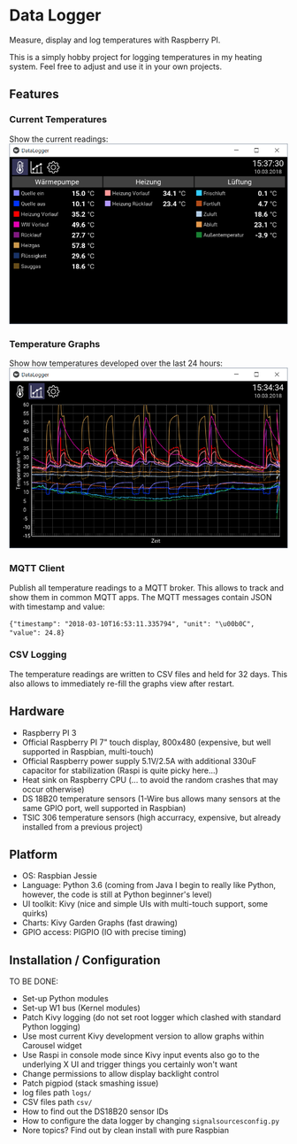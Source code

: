 # Data Logger
Measure, display and log temperatures with Raspberry PI.

This is a simply hobby project for logging temperatures in my heating system. Feel free to adjust and use it in your own projects.

## Features

### Current Temperatures
Show the current readings:
![Measurements View](screenshots/measurements.png)

### Temperature Graphs
Show how temperatures developed over the last 24 hours:
![Graphs View](screenshots/graphs.png)

### MQTT Client
Publish all temperature readings to a MQTT broker. This allows to track and show them in common MQTT apps.
The MQTT messages contain JSON with timestamp and value:

    {"timestamp": "2018-03-10T16:53:11.335794", "unit": "\u00b0C", "value": 24.8}

### CSV Logging
The temperature readings are written to CSV files and held for 32 days. This also allows to immediately re-fill the graphs view after restart.

## Hardware

- Raspberry PI 3
- Official Raspberry PI 7" touch display, 800x480 (expensive, but well supported in Raspbian, multi-touch)
- Official Raspberry power supply 5.1V/2.5A with additional 330uF capacitor for stabilization (Raspi is quite picky here...)
- Heat sink on Raspberry CPU (... to avoid the random crashes that may occur otherwise)
- DS 18B20 temperature sensors (1-Wire bus allows many sensors at the same GPIO port, well supported in Raspbian)
- TSIC 306 temperature sensors (high accurracy, expensive, but already installed from a previous project)

## Platform

- OS: Raspbian Jessie
- Language: Python 3.6 (coming from Java I begin to really like Python, however, the code is still at Python beginner's level)
- UI toolkit: Kivy (nice and simple UIs with multi-touch support, some quirks)
- Charts: Kivy Garden Graphs (fast drawing)
- GPIO access: PIGPIO (IO with precise timing)

## Installation / Configuration

TO BE DONE:
- Set-up Python modules
- Set-up W1 bus (Kernel modules)
- Patch Kivy logging (do not set root logger which clashed with standard Python logging)
- Use most current Kivy development version to allow graphs within Carousel widget
- Use Raspi in console mode since Kivy input events also go to the underlying X UI and trigger things you certainly won't want
- Change permissions to allow display backlight control
- Patch pigpiod (stack smashing issue)
- log files path `logs/`
- CSV files path `csv/`
- How to find out the DS18B20 sensor IDs
- How to configure the data logger by changing `signalsourcesconfig.py`
- Nore topics? Find out by clean install with pure Raspbian
